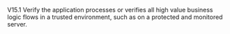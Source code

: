 V15.1 Verify the application processes or verifies all high value business logic flows in a trusted environment, such as on a protected and monitored server.